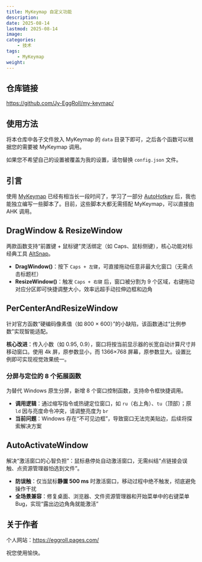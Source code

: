 ```yaml
---
title: MyKeymap 自定义功能
description: 
date: 2025-08-14
lastmod: 2025-08-14
image: 
categories:
    - 技术
tags:
    - MyKeymap
weight: 
---
```


## 仓库链接

https://github.com/Jy-EggRoll/my-keymap/

## 使用方法

将本仓库中各子文件放入 MyKeymap 的 `data` 目录下即可，之后各个函数可以根据您的需要被 MyKeymap 调用。

如果您不希望自己的设置被覆盖为我的设置，请勿替换 `config.json` 文件。

## 引言

使用 [MyKeymap](https://github.com/xianyukang/MyKeymap) 已经有相当长一段时间了，学习了一部分 [AutoHotkey](https://github.com/AutoHotkey/AutoHotkey) 后，我也能独立编写一些脚本了。目前，这些脚本大都无需搭配 MyKeymap，可以直接由 AHK 调用。

## DragWindow & ResizeWindow

两款函数支持“前置键 + 鼠标键”灵活绑定（如 Caps、鼠标侧键），核心功能对标经典工具 [AltSnap](https://github.com/RamonUnch/AltSnap)。

- **DragWindow()**：按下 `Caps + 左键`，可直接拖动任意非最大化窗口（无需点击标题栏）
- **ResizeWindow()**：触发 `Caps + 右键` 后，窗口被分割为 9 个区域，右键拖动对应分区即可快捷调整大小，效率远超手动拉伸边框和边角

## PerCenterAndResizeWindow

针对官方函数“硬编码像素值（如 800 × 600）”的小缺陷，该函数通过“比例参数”实现智能适配。

**核心改进**：传入小数（如 0.95, 0.9），窗口将按当前显示器的长宽自动计算尺寸并移动窗口。使用 4k 屏，原参数显小，而 1366×768 屏幕，原参数显大。设置比例即可实现视觉效果统一。

### 分屏与定位的 8 个拓展函数

为替代 Windows 原生分屏，新增 8 个窗口控制函数，支持命令框快捷调用。

- **调用逻辑**：通过缩写指令或热键定位窗口，如 `ru`（右上角）、`tu`（顶部）；原 `ld` 因与亮度命令冲突，请调整亮度为 `br`
- **当前问题**：Windows 存在“不可见边框”，导致窗口无法完美贴边，后续将探索解决方案

## AutoActivateWindow

解决“激活窗口的心智负担”：鼠标悬停处自动激活窗口，无需纠结“点链接会误触、点资源管理器怕选到文件”。

- **防误触**：仅当鼠标**静置 500 ms** 时激活窗口，移动过程中绝不触发，彻底避免操作干扰
- **全场景兼容**：修复桌面、浏览器、文件资源管理器和开始菜单中的右键菜单 Bug，实现“露出边边角角就能激活”

## 关于作者

个人网站：https://eggroll.pages.com/

祝您使用愉快。
